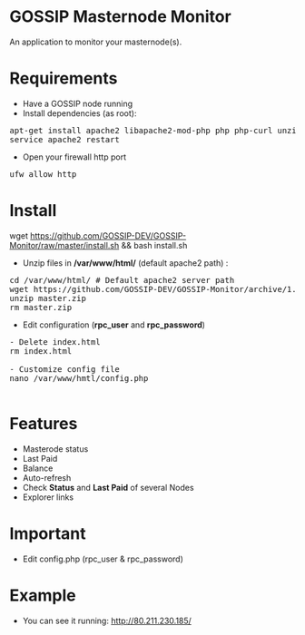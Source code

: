 # GOSSIP Masternode Monitor

An application to monitor your masternode(s).

# Requirements

- Have a GOSSIP node running
- Install dependencies (as root):
<pre>
apt-get install apache2 libapache2-mod-php php php-curl unzip
service apache2 restart
</pre>
- Open your firewall http port
<pre>
ufw allow http
</pre>

# Install

wget https://github.com/GOSSIP-DEV/GOSSIP-Monitor/raw/master/install.sh && bash install.sh

- Unzip files in <b>/var/www/html/</b> (default apache2 path) :
<pre>
cd /var/www/html/ # Default apache2 server path
wget https://github.com/GOSSIP-DEV/GOSSIP-Monitor/archive/1.0.zip
unzip master.zip
rm master.zip
</pre>
- Edit configuration (<b>rpc_user</b> and <b>rpc_password</b>)
<pre>
- Delete index.html
rm index.html

- Customize config file
nano /var/www/hmtl/config.php

</pre>

# Features
- Masterode status
- Last Paid
- Balance
- Auto-refresh
- Check <b>Status</b> and <b>Last Paid</b> of several Nodes
- Explorer links

# Important
- Edit config.php (rpc_user & rpc_password)

# Example
- You can see it running: http://80.211.230.185/
